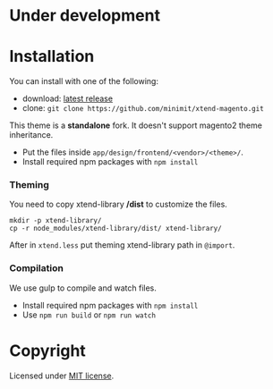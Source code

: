 
# Under development

# Installation

You can install with one of the following:

* download: [latest release](https://github.com/minimit/xtend-magento/releases/latest)
* clone: `git clone https://github.com/minimit/xtend-magento.git`

This theme is a **standalone** fork. It doesn't support magento2 theme inheritance.

* Put the files inside `app/design/frontend/<vendor>/<theme>/`.
* Install required npm packages with ```npm install```

### Theming

You need to copy xtend-library **/dist** to customize the files.

```
mkdir -p xtend-library/
cp -r node_modules/xtend-library/dist/ xtend-library/
```

After in `xtend.less` put theming xtend-library path in `@import`.

### Compilation

We use gulp to compile and watch files.

* Install required npm packages with ```npm install```
* Use ```npm run build``` or ```npm run watch```

# Copyright

Licensed under [MIT license](https://github.com/minimit/xtend-magento/blob/master/LICENSE).

